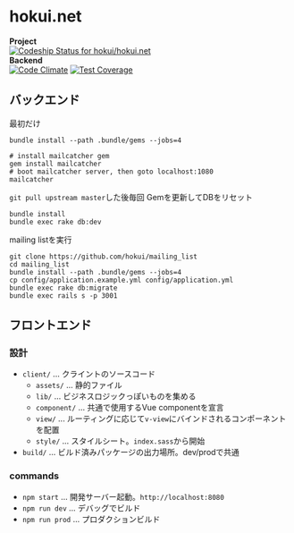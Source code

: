 # hokui.net

**Project**  
[![Codeship Status for hokui/hokui.net](https://codeship.com/projects/1b154840-a7bd-0132-be13-5ac1da2e580b/status?branch=master)](https://codeship.com/projects/67249)  
**Backend**  
[![Code Climate](https://codeclimate.com/github/hokui/hokui.net/badges/gpa.svg)](https://codeclimate.com/github/hokui/hokui.net)
[![Test Coverage](https://codeclimate.com/github/hokui/hokui.net/badges/coverage.svg)](https://codeclimate.com/github/hokui/hokui.net)  

## バックエンド

最初だけ
```
bundle install --path .bundle/gems --jobs=4

# install mailcatcher gem
gem install mailcatcher
# boot mailcatcher server, then goto localhost:1080
mailcatcher
```

`git pull upstream master`した後毎回
Gemを更新してDBをリセット
```
bundle install
bundle exec rake db:dev
```

mailing listを実行
```
git clone https://github.com/hokui/mailing_list
cd mailing_list
bundle install --path .bundle/gems --jobs=4
cp config/application.example.yml config/application.yml
bundle exec rake db:migrate
bundle exec rails s -p 3001
```

## フロントエンド
### 設計
* `client/` ... クライントのソースコード
  * `assets/` ... 静的ファイル
  * `lib/` ... ビジネスロジックっぽいものを集める
  * `component/` ... 共通で使用するVue componentを宣言
  * `view/` ... ルーティングに応じて`v-view`にバインドされるコンポーネントを配置
  * `style/` ... スタイルシート。`index.sass`から開始
* `build/` ... ビルド済みパッケージの出力場所。dev/prodで共通


### commands
* `npm start` ... 開発サーバー起動。`http://localhost:8080`
* `npm run dev` ... デバッグでビルド
* `npm run prod` ... プロダクションビルド
